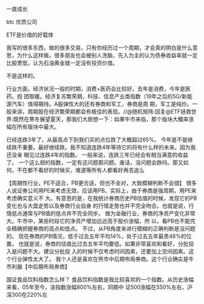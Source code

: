 一直成长

btc
优质公司


ETF是价值的好载体



我写的很多东西，做的很多交易，只有你经历过一个周期，才会真的明白是什么意思，为什么这样做。很多朋友也会被别人洗脑，先入为主的认为债券收益率就一定比股票低，认为石油黄金就一定没有投资价值。

 

不是这样的。



行业方面，经济状况一般的时期，消费+医药会比较好。去年是消费，今年是医药。抱
团取暖。经济复苏繁荣期，科技、信息产业类指数（19年之后的5G/新能源汽车）值得期待。A股弹性大的还有券商和军工，券商是周
期，军工是纯炒。一般来讲，周期股在经济繁荣期都会有极佳的表现。//@随机矩阵:回复@ETF拯救世
界:既然在寒冬展望夏天，那我们大胆想一下：如果牛市来临，那个版块大概率涨幅在所有版块中最大。


已经连跌3年了，从最高点下到我们买的点位跌了大概超过65%。
今年是不是继续跌不重要。最好继续跌。我不知道连跌4年等待它的将有什么样的未来。因为我还没亲
眼见过连跌4年的指数。
一般来说，连跌三年已经会有相当满意的收益了。
一个这么弱的指数，一定有这问题那问题。废话，没问题会跌吗。那又如何。不在都不看好的时候买，难道等所有人都看好再去追么


【周期性行业，PE不适合，PB更合适，但也不全对，大致模糊判断不会错】
很多人说证券公司用PE来考虑无效，应该用PB。实际上，由于券商是强周期，用PE来考虑确实意义不
大。有意思的是，在我统计券商历史PB估值的时候，发现它的PB变化也与大盘走势以及券商行业自身
的行情走势也并不完全吻合。也就是说，行情低点通常与PB值的低点并不完全同步。
做为金融行业，券商的净资产变化非常大。牛市中，某些时段它的净资产增加远远高于股价涨幅，所
以，看PB也不能完全精确把握券商的高点和低点。
不过，从PB角度来进行模糊的正确判断是没问题的。
现在券商的PB情况，低于过去五年平均14%，处于过去五年最贵48%的位置。
也就是说，券商的估值比过去五年平均要低。如果非常喜欢和看好，分批投入是问题不大。建议分批投
入的时候不仅考虑时间因素，还要加上空间因素。这个行业弹性太大了。
我个人还是喜欢在熊市中后期布局券商。这个行业确实是牛市利器【中后期布局券商】

国证食品饮料指数怎么样？
食品饮料指数是我比较喜欢的一个指数。从历史涨幅来看，05年至今，该指数涨幅800%左右，同期中
证500涨幅在550%左右，沪深300在220%左